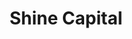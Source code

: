 ---
layout: firm_page
title: "Shine Capital"
id: "shine.vc"
permalink: "/shinecapitalshine.vc/"
website: "https://shine.vc"
offices: "New York (United States), San Francisco (United States)"
investment_stages: "Seed, Series A"
portfolio_companies: ""
portfolio_link: ""
investment_markets: "Consumer, Enterprise, Artificial Intelligence"
founded_year: "2020"
description: "Shine is an early-stage venture capital firm that partners with creative, convincing, relentless entrepreneurs to create iconic businesses."
linkedin: "https://www.linkedin.com/company/shinecapital"
twitter: ""
instagram: ""
team_page: ""
investor_type: "Venture Capital"
crunchbase: "https://www.crunchbase.com/organization/shine-capital"
pitchbook: ""

# SEO Optimization
meta_title: "Shine Capital - VC Firm - projectstartups.com"
meta_description: "Shine Capital, Shine is an early-stage venture capital firm that partners with creative, convincing, relentless entrepreneurs to create iconic businesses...."
meta_keywords: "Shine Capital, Consumer, Enterprise, Artificial Intelligence, VC firm, venture capital, startup investor, projectstartups.com"
canonical_url: "https://vc.projectstartups.com/shinecapitalshine.vc/"
---